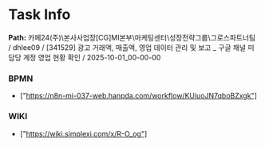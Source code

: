# Task Info

**Path:** 카페24(주)\본사사업장\[CG]MI본부\마케팅센터\성장전략그룹\그로스파트너팀 / dhlee09 / [341529] 광고 거래액, 매출액, 영업 데이터 관리 및 보고 _ 구글 채널 미담당 계정 영업 현황 확인 / 2025-10-01_00-00-00

### BPMN
- ["https://n8n-mi-037-web.hanpda.com/workflow/KUiuoJN7qboBZxgk"]

### WIKI
- ["https://wiki.simplexi.com/x/R-O_og"]

